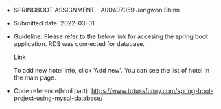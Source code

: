 - SPRINGBOOT ASSIGNMENT - A00407059 Jongwon Shinn
- Submitted date: 2022-03-01

- Guideline:
Please refer to the below link for accesing the spring boot application. RDS was connected for database.

  [Link](http://springhotelaws-env.eba-cbtwekng.us-east-1.elasticbeanstalk.com/)

  To add new hotel info, click 'Add new'. You can see the list of hotel in the main page.



- Code reference(html part): https://www.tutussfunny.com/spring-boot-project-using-mysql-database/

